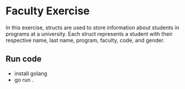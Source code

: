 # Faculty Exercise

In this exercise, structs are used to store information about students in programs at a university. Each struct represents a student with their respective name, last name, program, faculty, code, and gender.


## Run code
- install golang
- go run .


